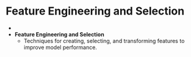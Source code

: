 # Feature Engineering and Selection

*
* **Feature Engineering and Selection**
  * Techniques for creating, selecting, and transforming features to improve model performance.
